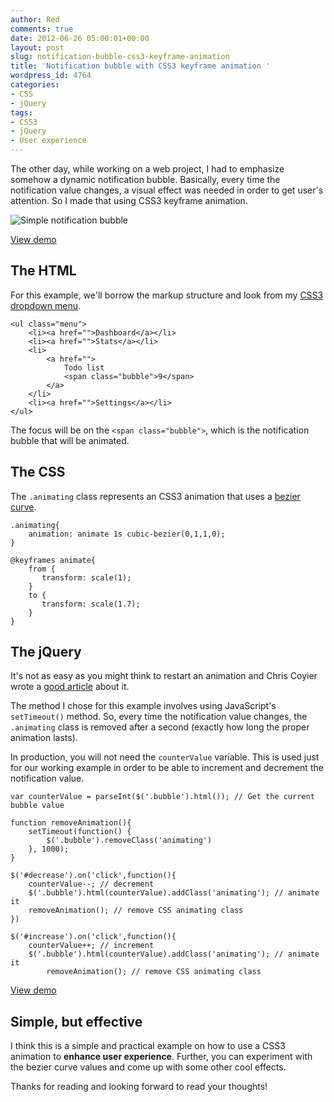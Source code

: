 ```yaml
---
author: Red
comments: true
date: 2012-06-26 05:00:01+00:00
layout: post
slug: notification-bubble-css3-keyframe-animation
title: 'Notification bubble with CSS3 keyframe animation '
wordpress_id: 4764
categories:
- CSS
- jQuery
tags:
- CSS3
- jQuery
- User experience
---
```


The other day, while working on a web project, I had to emphasize somehow a dynamic notification bubble. Basically, every time the notification value changes, a visual effect was needed in order to get user's attention. So I made that using CSS3 keyframe animation.

![Simple notification bubble](http://www.red-team-design.com/wp-content/uploads/2012/06/notification-bubble-animation.png)

<!-- more -->




[View demo](http://www.red-team-design.com/wp-content/uploads/2012/06/notification-bubble-css3-keyframe-animation-demo.html)






## The HTML


For this example, we'll borrow the markup structure and look from my [CSS3 dropdown menu](http://www.red-team-design.com/css3-animated-dropdown-menu).


    
    
    <ul class="menu">
        <li><a href="">Dashboard</a></li>
        <li><a href="">Stats</a></li>
        <li>
        	<a href="">
        		Todo list
        		<span class="bubble">9</span>
        	</a>
        </li>
        <li><a href="">Settings</a></li>
    </ul>
    



The focus will be on the `<span class="bubble">`, which is the notification bubble that will be animated.



## The CSS



The `.animating` class represents an CSS3 animation that uses a [bezier curve](http://cubic-bezier.com/#0,1,1,0).


    
    
    .animating{
    	animation: animate 1s cubic-bezier(0,1,1,0);			
    }
    
    @keyframes animate{
    	from {
    	   transform: scale(1);
    	}
    	to {
    	   transform: scale(1.7);
    	}
    }	
    





## The jQuery



It's not as easy as you might think to restart an animation and Chris Coyier wrote a [good article](http://css-tricks.com/restart-css-animation/) about it.

The method I chose for this example involves using JavaScript's `setTimeout()` method. So, every time the notification value changes, the `.animating` class is removed after a second (exactly how long the proper animation lasts). 

In production, you will not need the `counterValue` variable. This is used just for our working example in order to be able to increment and decrement the notification value.  


    
    
    var counterValue = parseInt($('.bubble').html()); // Get the current bubble value
    
    function removeAnimation(){
    	setTimeout(function() {
    		$('.bubble').removeClass('animating')
    	}, 1000);			
    }
    
    $('#decrease').on('click',function(){
    	counterValue--; // decrement
    	$('.bubble').html(counterValue).addClass('animating'); // animate it
    	removeAnimation(); // remove CSS animating class
    })
    
    $('#increase').on('click',function(){
    	counterValue++; // increment
    	$('.bubble').html(counterValue).addClass('animating'); // animate it
            removeAnimation(); // remove CSS animating class 
    






[View demo](http://www.red-team-design.com/wp-content/uploads/2012/06/notification-bubble-css3-keyframe-animation-demo.html)






## Simple, but effective



I think this is a simple and practical example on how to use a CSS3 animation to **enhance user experience**. Further, you can experiment with the bezier curve values and come up with some other cool effects.

Thanks for reading and looking forward to read your thoughts!

